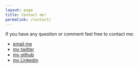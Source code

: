 ```yaml
---
layout: page
title: Contact me!
permalink: /contact/
---
```




If you have any question or comment feel free to contact me:

- [email me](mailto:martins.frolovs@gmail.com)
- [my twitter](https://twitter.com/martins_frolovs)
- [my github](https://github.com/mf1024)
- [my Linkedin](https://www.linkedin.com/in/martins-frolovs-796b0018/)
